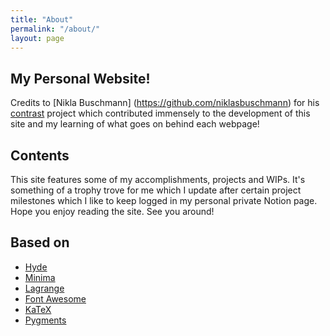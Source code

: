 ```yaml
---
title: "About"
permalink: "/about/"
layout: page
---
```


## My Personal Website!

Credits to [Nikla Buschmann] (https://github.com/niklasbuschmann) for his [contrast](https://github.com/niklasbuschmann/contrast) project which contributed immensely to the development of this site and my learning of what goes on behind each webpage!

## Contents

This site features some of my accomplishments, projects and WIPs.
It's something of a trophy trove for me which I update after certain project milestones which I like to keep logged in my personal private Notion page.
Hope you enjoy reading the site. See you around!

## Based on

- [Hyde](https://github.com/poole/hyde)
- [Minima](https://github.com/jekyll/minima)
- [Lagrange](https://github.com/LeNPaul/Lagrange)
- [Font Awesome](http://fontawesome.io/)
- [KaTeX](https://katex.org/)
- [Pygments](https://github.com/richleland/pygments-css)

